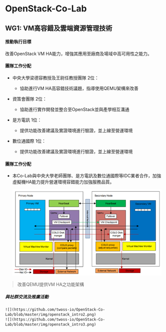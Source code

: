 # OpenStack-Co-Lab


## WG1: VM高容錯及雲端資源管理技術

  #### 推動執行目標
  改善OpenStack VM HA能力，增強其應用至廠商及場域中高可用性之能力。

  #### 團隊工作分配
  * 中央大學梁德容教授及王尉任教授團隊 2位：
    * 協助進行VM HA高容錯技術議題，指導使用QEMU架構來改善

  * 資策會團隊 2位：
    * 協助進行實作開發並整合至OpenStack並與產學相互溝通

  * 是方電訊 1位：
    * 提供功能改善建議及實證環境進行驗證，並上線至營運環境

  * 數位通國際 1位：
    * 提供功能改善建議及實證環境進行驗證，並上線至營運環境

  #### 團隊工作分配
  * 本Co-Lab與中央大學老師團隊、是方電訊及數位通國際等IDC業者合作，加強虛擬機HA能力提升營運環境容錯能力加強服務品質。

    ![](https://github.com/twoss-io/OpenStack-Co-Lab/blob/master/img/openstack_intro1.png)
  > 改善QEMU提供VM HA之功能架構

  ##### 與社群交流及推廣活動

    ![](https://github.com/twoss-io/OpenStack-Co-Lab/blob/master/img/openstack_intro2.png)
    ![](https://github.com/twoss-io/OpenStack-Co-Lab/blob/master/img/openstack_intro3.png)
